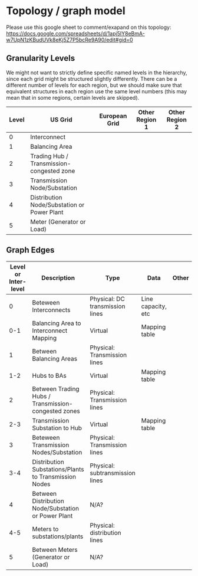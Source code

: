 # Topology / graph model

Please use this google sheet to comment/exapand on this topology: https://docs.google.com/spreadsheets/d/1apj5IY8eBmA-w7UpN1zKBudUVk8eKj5Z7P5bcRe9A90/edit#gid=0

## Granularity Levels
We might not want to strictly define specific named levels in the hierarchy, since each grid might be structured slightly differently. There can be a different number of levels for each region, but we should make sure that equivalent structures in each region use the same level numbers (this may mean that in some regions, certain levels are skipped).

|Level|US Grid|European Grid|Other Region 1|Other Region 2|
|--|--|--|--|--|
|0|Interconnect| | | |
|1|Balancing Area| | | |
|2|Trading Hub / Transmission-congested zone| | | |
|3|Transmission Node/Substation| | | |
|4|Distribution Node/Substation or Power Plant| | | |
|5|Meter (Generator or Load)| | | |

## Graph Edges
|Level or Inter-level|Description|Type|Data|Other|
|--|--|--|--|--|
|0|Beteween Interconnects|Physical: DC transmission lines|Line capacity, etc| |
|0-1|Balancing Area to Interconnect Mapping|Virtual|Mapping table| |
|1|Between Balancing Areas|Physical: Transmission lines | | |
|1-2|Hubs to BAs|Virtual|Mapping table| |
|2|Between Trading Hubs / Transmission-congested zones|Physical: Transmission lines | | |
|2-3|Transmission Substation to Hub|Virtual|Mapping table| |
|3|Beteween Transmission Nodes/Substation|Physical: Transmission lines | | |
|3-4|Distribution Substations/Plants to Transmission Nodes|Physical: subtransmission lines|| |
|4|Between Distribution Node/Substation or Power Plant|N/A? | | |
|4-5|Meters to substations/plants|Physical: distribution lines|| |
|5|Between Meters (Generator or Load)|N/A?| | |
